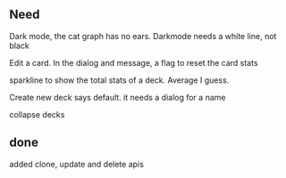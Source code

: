 

Need
------------------
Dark mode, the cat graph has no ears.  Darkmode needs a white line, not black

Edit a card.  In the dialog and message, a flag to reset the card stats

sparkline to show the total stats of a deck. Average I guess.

Create new deck says default.  it needs a dialog for a name

collapse decks






done
-----------------
added clone, update and delete apis
